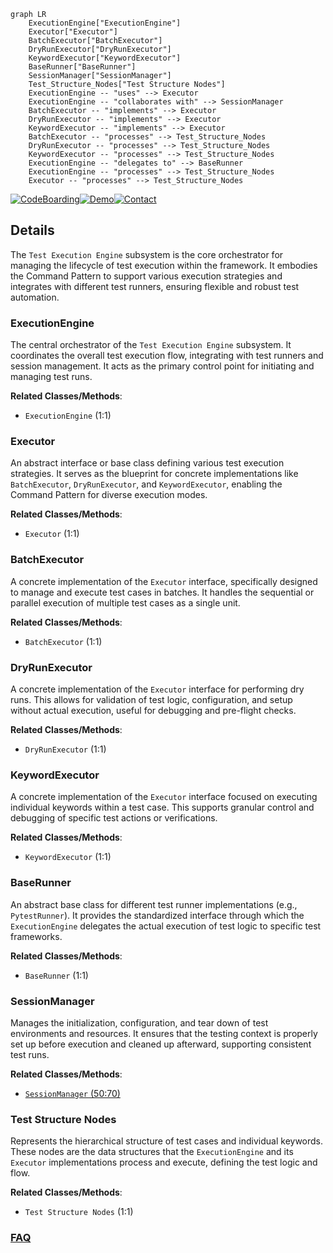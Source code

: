 ```mermaid
graph LR
    ExecutionEngine["ExecutionEngine"]
    Executor["Executor"]
    BatchExecutor["BatchExecutor"]
    DryRunExecutor["DryRunExecutor"]
    KeywordExecutor["KeywordExecutor"]
    BaseRunner["BaseRunner"]
    SessionManager["SessionManager"]
    Test_Structure_Nodes["Test Structure Nodes"]
    ExecutionEngine -- "uses" --> Executor
    ExecutionEngine -- "collaborates with" --> SessionManager
    BatchExecutor -- "implements" --> Executor
    DryRunExecutor -- "implements" --> Executor
    KeywordExecutor -- "implements" --> Executor
    BatchExecutor -- "processes" --> Test_Structure_Nodes
    DryRunExecutor -- "processes" --> Test_Structure_Nodes
    KeywordExecutor -- "processes" --> Test_Structure_Nodes
    ExecutionEngine -- "delegates to" --> BaseRunner
    ExecutionEngine -- "processes" --> Test_Structure_Nodes
    Executor -- "processes" --> Test_Structure_Nodes
```

[![CodeBoarding](https://img.shields.io/badge/Generated%20by-CodeBoarding-9cf?style=flat-square)](https://github.com/CodeBoarding/CodeBoarding)[![Demo](https://img.shields.io/badge/Try%20our-Demo-blue?style=flat-square)](https://www.codeboarding.org/demo)[![Contact](https://img.shields.io/badge/Contact%20us%20-%20contact@codeboarding.org-lightgrey?style=flat-square)](mailto:contact@codeboarding.org)

## Details

The `Test Execution Engine` subsystem is the core orchestrator for managing the lifecycle of test execution within the framework. It embodies the Command Pattern to support various execution strategies and integrates with different test runners, ensuring flexible and robust test automation.

### ExecutionEngine
The central orchestrator of the `Test Execution Engine` subsystem. It coordinates the overall test execution flow, integrating with test runners and session management. It acts as the primary control point for initiating and managing test runs.


**Related Classes/Methods**:

- `ExecutionEngine` (1:1)


### Executor
An abstract interface or base class defining various test execution strategies. It serves as the blueprint for concrete implementations like `BatchExecutor`, `DryRunExecutor`, and `KeywordExecutor`, enabling the Command Pattern for diverse execution modes.


**Related Classes/Methods**:

- `Executor` (1:1)


### BatchExecutor
A concrete implementation of the `Executor` interface, specifically designed to manage and execute test cases in batches. It handles the sequential or parallel execution of multiple test cases as a single unit.


**Related Classes/Methods**:

- `BatchExecutor` (1:1)


### DryRunExecutor
A concrete implementation of the `Executor` interface for performing dry runs. This allows for validation of test logic, configuration, and setup without actual execution, useful for debugging and pre-flight checks.


**Related Classes/Methods**:

- `DryRunExecutor` (1:1)


### KeywordExecutor
A concrete implementation of the `Executor` interface focused on executing individual keywords within a test case. This supports granular control and debugging of specific test actions or verifications.


**Related Classes/Methods**:

- `KeywordExecutor` (1:1)


### BaseRunner
An abstract base class for different test runner implementations (e.g., `PytestRunner`). It provides the standardized interface through which the `ExecutionEngine` delegates the actual execution of test logic to specific test frameworks.


**Related Classes/Methods**:

- `BaseRunner` (1:1)


### SessionManager
Manages the initialization, configuration, and tear down of test environments and resources. It ensures that the testing context is properly set up before execution and cleaned up afterward, supporting consistent test runs.


**Related Classes/Methods**:

- <a href="https://github.com/mozarkai/optics-framework/blob/main/optics_framework/common/session_manager.py#L50-L70" target="_blank" rel="noopener noreferrer">`SessionManager` (50:70)</a>


### Test Structure Nodes
Represents the hierarchical structure of test cases and individual keywords. These nodes are the data structures that the `ExecutionEngine` and its `Executor` implementations process and execute, defining the test logic and flow.


**Related Classes/Methods**:

- `Test Structure Nodes` (1:1)




### [FAQ](https://github.com/CodeBoarding/GeneratedOnBoardings/tree/main?tab=readme-ov-file#faq)